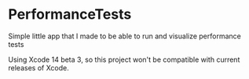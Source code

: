 # PerformanceTests
Simple little app that I made to be able to run and visualize performance tests

Using Xcode 14 beta 3, so this project won't be compatible with current releases of Xcode.
